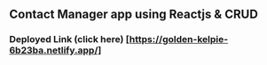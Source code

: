 ## Contact Manager app using Reactjs & CRUD

### Deployed Link (click here) [https://golden-kelpie-6b23ba.netlify.app/]
